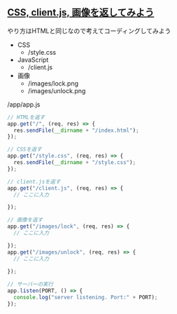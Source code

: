## [CSS, client.js, 画像を返してみよう](./../back-end.md)
やり方はHTMLと同じなので考えてコーディングしてみよう

- CSS
  - /style.css
- JavaScript
  - /client.js
- 画像
  - /images/lock.png
  - /images/unlock.png

/app/app.js
```js
// HTMLを返す
app.get("/", (req, res) => {
  res.sendFile(__dirname + "/index.html");
});

// CSSを返す
app.get("/style.css", (req, res) => {
  res.sendFile(__dirname + "/style.css");
});

// client.jsを返す
app.get("/client.js", (req, res) => {
  // ここに入力

});

// 画像を返す
app.get("/images/lock", (req, res) => {
  // ここに入力

});
app.get("/images/unlock", (req, res) => {
  // ここに入力
  
});

// サーバーの実行
app.listen(PORT, () => {
  console.log("server listening. Port:" + PORT);
});
```